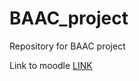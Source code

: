 # BAAC_project
Repository for BAAC project

Link to moodle [LINK](https://moodle2.e-wsb.pl/course/view.php?id=146853)
